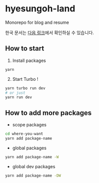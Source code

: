 # hyesungoh-land

Monorepo for blog and resume

한국 문서는 [다음 링크](https://github.com/hyesungoh/hyesungoh-land/tree/main/_docs/korean.md)에서 확인하실 수 있습니다.

## How to start

1. Install packages

```bash
yarn
```

2. Start Turbo !

```bash
yarn turbo run dev
# or just
yarn run dev
```

## How to add more packages

- scope packages

```bash
cd where-you-want
yarn add package-name
```

- global packages

```bash
yarn add package-name -W
```

- global dev packages

```bash
yarn add package-name -DW
```
